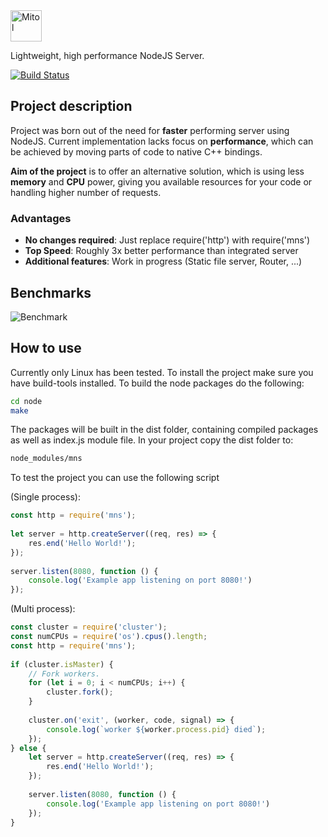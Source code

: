 <img src="https://github.com/Helidium/Mitol/raw/master/docs/images/mitol.png" alt="Mitol" style="height:50px;">

Lightweight, high performance NodeJS Server.

[![Build Status](https://travis-ci.org/Helidium/Mitol.svg?branch=master)](https://travis-ci.org/Helidium/Mitol)

## Project description
Project was born out of the need for **faster** performing server using NodeJS.
Current implementation lacks focus on **performance**, which can be achieved by moving parts of code to native C++ bindings.

**Aim of the project** is to offer an alternative solution, which is using less **memory** and **CPU** power, giving you available resources for your code or handling higher number of requests.

### Advantages
+ **No changes required**: Just replace require('http') with require('mns')
+ **Top Speed**: Roughly 3x better performance than integrated server
+ **Additional features**: Work in progress (Static file server, Router, ...)

## Benchmarks
![Benchmark](https://github.com/Helidium/Mitol/raw/master/misc/Mitol_Bench.jpg)

## How to use
Currently only Linux has been tested. To install the project make sure you have build-tools installed.
To build the node packages do the following:
```bash
cd node
make
```
The packages will be built in the dist folder, containing compiled packages as well as index.js module file.
In your project copy the dist folder to:
```bash
node_modules/mns
```

To test the project you can use the following script 

(Single process):
```javascript
const http = require('mns');
 
let server = http.createServer((req, res) => {
    res.end('Hello World!');
});
 
server.listen(8080, function () {
    console.log('Example app listening on port 8080!')
});
```

(Multi process):
```javascript
const cluster = require('cluster');
const numCPUs = require('os').cpus().length;
const http = require('mns');
 
if (cluster.isMaster) {
    // Fork workers.
    for (let i = 0; i < numCPUs; i++) {
        cluster.fork();
    }
 
    cluster.on('exit', (worker, code, signal) => {
        console.log(`worker ${worker.process.pid} died`);
    });
} else {
    let server = http.createServer((req, res) => {
        res.end('Hello World!');
    });
 
    server.listen(8080, function () {
        console.log('Example app listening on port 8080!')
    });
}
```